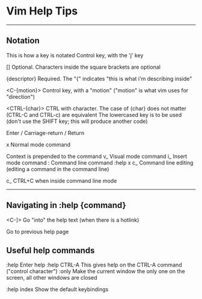 # Vim Help Tips


-----------------------------------------------------------------------------------------
## Notation 
<Key>           This is how a key is notated
<C-j>           Control key, with the 'j' key

[]              Optional. Characters inside the square brackets are optional

{descriptor}    Required. The "{" indicates "this is what i'm describing inside"

<C-{motion}>    Control key, with a "motion" 
                ("motion" is what vim uses for "direction")

<CTRL-{char}>   CTRL with character.
                The case of {char} does not matter (CTRL-C and CTRL-c) are equivalent
                The lowercased key is to be used (don't use the SHIFT key; this will produce another code)

<CR>            Enter / Carriage-return / Return

x               Normal mode command

Context is prepended to the command
v_        Visual mode command
i_        Insert mode command
:         Command line command    :help x
c_        Command line editing (editing a command in the command line)

c_<C-r>   CTRL+C when inside command line mode


-----------------------------------------------------------------------------------------
## Navigating in :help {command}
<C-]>         Go "into" the help text (when there is a hotlink)

<C-o>         Go to previous help page

## Useful help commands
:help           Enter help
:help CTRL-A    This gives help on the CTRL-A command ("control character")
:only           Make the current window the only one on the screen, all other windows are closed

:help index     Show the default keybindings
  
